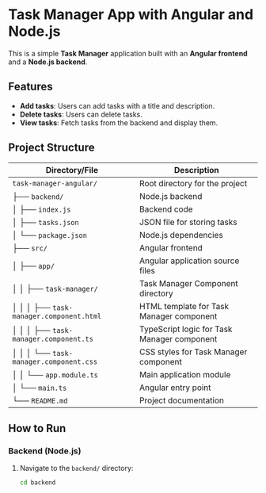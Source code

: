 # Task Manager App with Angular and Node.js

This is a simple **Task Manager** application built with an **Angular frontend** and a **Node.js backend**.

## Features

- **Add tasks**: Users can add tasks with a title and description.
- **Delete tasks**: Users can delete tasks.
- **View tasks**: Fetch tasks from the backend and display them.

## Project Structure

| Directory/File                                 | Description                                      |
|------------------------------------------------|--------------------------------------------------|
| `task-manager-angular/`                        | Root directory for the project                   |
| ├── `backend/`                                 | Node.js backend                                  |
| │   ├── `index.js`                            | Backend code                                     |
| │   ├── `tasks.json`                          | JSON file for storing tasks                      |
| │   └── `package.json`                        | Node.js dependencies                              |
| ├── `src/`                                     | Angular frontend                                 |
| │   ├── `app/`                                 | Angular application source files                 |
| │   │   ├── `task-manager/`                   | Task Manager Component directory                 |
| │   │   │   ├── `task-manager.component.html` | HTML template for Task Manager component         |
| │   │   │   ├── `task-manager.component.ts`   | TypeScript logic for Task Manager component      |
| │   │   │   └── `task-manager.component.css`  | CSS styles for Task Manager component            |
| │   │   └── `app.module.ts`                    | Main application module                          |
| │   └── `main.ts`                             | Angular entry point                              |
| └── `README.md`                               | Project documentation                            |

## How to Run

### Backend (Node.js)

1. Navigate to the `backend/` directory:

   ```bash
   cd backend
